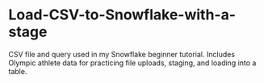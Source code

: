 # Load-CSV-to-Snowflake-with-a-stage
CSV file and query used in my Snowflake beginner tutorial. Includes Olympic athlete data for practicing file uploads, staging, and loading into a table.
